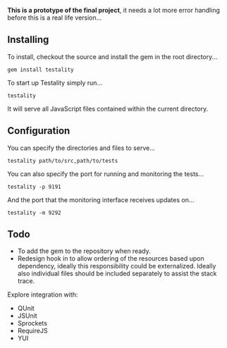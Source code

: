 **This is a prototype of the final project**, it needs a lot more error handling
before this is a real life version...

## Installing

To install, checkout the source and install the gem in the root directory...

    gem install testality

To start up Testality simply run...

    testality

It will serve all JavaScript files contained within the current directory.



## Configuration

You can specify the directories and files to serve...

    testality path/to/src,path/to/tests



You can also specify the port for running and monitoring the tests...

    testality -p 9191

And the port that the monitoring interface receives updates on...

    testality -m 9292

## Todo

- To add the gem to the repository when ready.
- Redesign hook in to allow ordering of the resources based upon dependency,
  ideally this responsibility could be externalized. Ideally also individual
  files should be included separately to assist the stack trace.

Explore integration with:

- QUnit
- JSUnit
- Sprockets
- RequireJS
- YUI